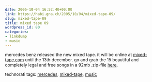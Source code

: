 ```yaml
---
date: 2005-10-04 16:52:40+00:00
link: https://habi.gna.ch/2005/10/04/mixed-tape-09/
slug: mixed-tape-09
title: mixed tape 09
wordpress_id: 80
categories:
- linkdump
- music
---
```



mercedes benz released the new mixed tape. it will be online at [mixed-tape.com](http://mixed-tape.com/) until the 13th december. go and grab the 15 beautiful and completely legal and free songs in a 92mb .zip-file [here](http://audio.mb.s-v.de/modules/mod_dl.php?lang=de&cover=1&tracks=all&StartDownload=1).





technorati tags: [mercedes](http://www.technorati.com/tag/mercedes), [mixed-tape](http://www.technorati.com/tag/mixed-tape), [music](http://www.technorati.com/tag/music)

